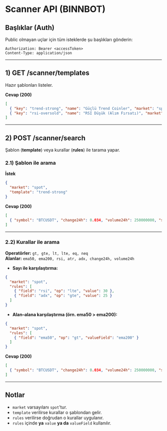 # Scanner API (BINNBOT)

## Başlıklar (Auth)
Public olmayan uçlar için tüm isteklerde şu başlıkları gönderin:
```
Authorization: Bearer <accessToken>
Content-Type: application/json
```

---

## 1) GET /scanner/templates
Hazır şablonları listeler.

**Cevap (200)**
```json
[
  { "key": "trend-strong", "name": "Güçlü Trend Coinler", "market": "spot" },
  { "key": "rsi-oversold", "name": "RSI Düşük (Alım Fırsatı)", "market": "spot" }
]
```

---

## 2) POST /scanner/search
Şablon (**template**) veya kurallar (**rules**) ile tarama yapar.

### 2.1) Şablon ile arama
**İstek**
```json
{
  "market": "spot",
  "template": "trend-strong"
}
```

**Cevap (200)**
```json
[
  { "symbol": "BTCUSDT", "change24h": 0.034, "volume24h": 250000000, "score": 0.82 }
]
```

---

### 2.2) Kurallar ile arama
**Operatörler:** `gt, gte, lt, lte, eq, neq`  
**Alanlar:** `ema50, ema200, rsi, atr, adx, change24h, volume24h`

- **Sayı ile karşılaştırma:**
```json
{
  "market": "spot",
  "rules": [
    { "field": "rsi", "op": "lte", "value": 30 },
    { "field": "adx", "op": "gte", "value": 25 }
  ]
}
```

- **Alan–alana karşılaştırma (örn. ema50 > ema200):**
```json
{
  "market": "spot",
  "rules": [
    { "field": "ema50", "op": "gt", "valueField": "ema200" }
  ]
}
```

**Cevap (200)**
```json
[
  { "symbol": "BTCUSDT", "change24h": 0.034, "volume24h": 250000000, "score": 0.82 }
]
```

---

## Notlar
- `market` varsayılanı `spot`’tur.  
- `template` verilirse kurallar o şablondan gelir.  
- `rules` verilirse doğrudan o kurallar uygulanır.  
- `rules` içinde **ya** `value` **ya da** `valueField` kullanılır.
